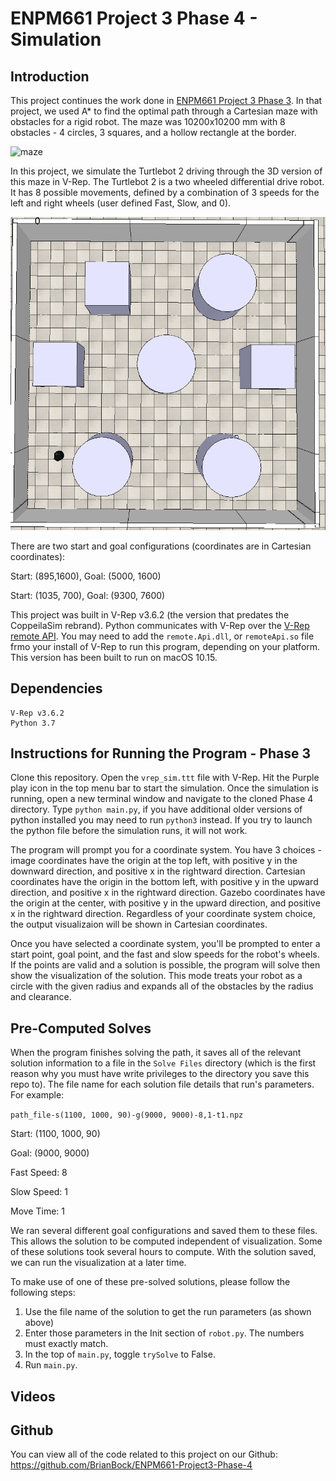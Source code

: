 # ENPM661 Project 3 Phase 4 - Simulation

## Introduction

This project continues the work done in [ENPM661 Project 3 Phase 3](https://github.com/BrianBock/ENPM661-Project3-Phase-3). In that project, we used A* to find the optimal path through a Cartesian maze with obstacles for a rigid robot. The maze was 10200x10200 mm with 8 obstacles - 4 circles, 3 squares, and a hollow rectangle at the border.

![maze](https://github.com/BrianBock/ENPM661-Project3-Phase-4/blob/master/Images/maze.png)

In this project, we simulate the Turtlebot 2 driving through the 3D version of this maze in V-Rep. The Turtlebot 2 is a two wheeled differential drive robot. It has 8 possible movements, defined by a combination of 3 speeds for the left and right wheels (user defined Fast, Slow, and 0). 

![V-Rep maze](https://github.com/BrianBock/ENPM661-Project3-Phase-4/blob/master/Images/V-Rep_maze.png)

There are two start and goal configurations (coordinates are in Cartesian coordinates):

Start: (895,1600), Goal: (5000, 1600)

Start: (1035, 700), Goal: (9300, 7600)

This project was built in V-Rep v3.6.2 (the version that predates the CoppeilaSim rebrand). Python communicates with V-Rep over the [V-Rep remote API](https://www.coppeliarobotics.com/helpFiles/en/remoteApiClientSide.htm). You may need to add the `remote.Api.dll`, or `remoteApi.so` file frmo your install of V-Rep to run this program, depending on your platform. This version has been built to run on macOS 10.15.

## Dependencies 

    V-Rep v3.6.2
    Python 3.7


## Instructions for Running the Program - Phase 3
Clone this repository. 
Open the `vrep_sim.ttt` file with V-Rep. Hit the Purple play icon in the top menu bar to start the simulation. Once the simulation is running, open a new terminal window and navigate to the cloned Phase 4 directory. Type `python main.py`, if you have additional older versions of python installed you may need to run `python3` instead. If you try to launch the python file before the simulation runs, it will not work. 

The program will prompt you for a coordinate system. You have 3 choices - image coordinates have the origin at the top left, with positive y in the downward direction, and positive x in the rightward direction. Cartesian coordinates have the origin in the bottom left, with positive y in the upward direction, and positive x in the rightward direction. Gazebo coordinates have the origin at the center, with positive y in the upward direction, and positive x in the rightward direction. Regardless of your coordinate system choice, the output visualizaion will be shown in Cartesian coordinates. 

Once you have selected a coordinate system, you'll be prompted to enter a start point, goal point, and the fast and slow speeds for the robot's wheels. If the points are valid and a solution is possible, the program will solve then show the visualization of the solution. This mode treats your robot as a circle with the given radius and expands all of the obstacles by the radius and clearance.

<!-- In our tests, the program usually solves the path 5-35 minutes (depending on all the run parameters, worst case - 6 hours, 51 min), but can take much longer to export the visualization/video.  -->


## Pre-Computed Solves
When the program finishes solving the path, it saves all of the relevant solution information to a file in the `Solve Files` directory (which is the first reason why you must have write privileges to the directory you save this repo to). The file name for each solution file details that run's parameters. For example: 

`path_file-s(1100, 1000, 90)-g(9000, 9000)-8,1-t1.npz`

Start: (1100, 1000, 90)

Goal: (9000, 9000)

Fast Speed: 8

Slow Speed: 1

Move Time: 1

We ran several different goal configurations and saved them to these files. This allows the solution to be computed independent of visualization. Some of these solutions took several hours to compute. With the solution saved, we can run the visualization at a later time. 

To make use of one of these pre-solved solutions, please follow the following steps:
1. Use the file name of the solution to get the run parameters (as shown above)
2. Enter those parameters in the Init section of `robot.py`. The numbers must exactly match.
3. In the top of `main.py`, toggle `trySolve` to False. 
4. Run `main.py`. 





## Videos




## Github

You can view all of the code related to this project on our Github: https://github.com/BrianBock/ENPM661-Project3-Phase-4
